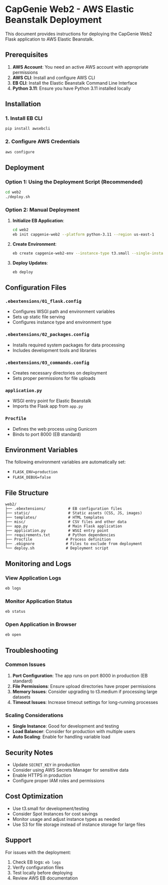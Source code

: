 # CapGenie Web2 - AWS Elastic Beanstalk Deployment

This document provides instructions for deploying the CapGenie Web2 Flask application to AWS Elastic Beanstalk.

## Prerequisites

1. **AWS Account**: You need an active AWS account with appropriate permissions
2. **AWS CLI**: Install and configure AWS CLI
3. **EB CLI**: Install the Elastic Beanstalk Command Line Interface
4. **Python 3.11**: Ensure you have Python 3.11 installed locally

## Installation

### 1. Install EB CLI
```bash
pip install awsebcli
```

### 2. Configure AWS Credentials
```bash
aws configure
```

## Deployment

### Option 1: Using the Deployment Script (Recommended)
```bash
cd web2
./deploy.sh
```

### Option 2: Manual Deployment

1. **Initialize EB Application**:
   ```bash
   cd web2
   eb init capgenie-web2 --platform python-3.11 --region us-east-1
   ```

2. **Create Environment**:
   ```bash
   eb create capgenie-web2-env --instance-type t3.small --single-instance
   ```

3. **Deploy Updates**:
   ```bash
   eb deploy
   ```

## Configuration Files

### `.ebextensions/01_flask.config`
- Configures WSGI path and environment variables
- Sets up static file serving
- Configures instance type and environment type

### `.ebextensions/02_packages.config`
- Installs required system packages for data processing
- Includes development tools and libraries

### `.ebextensions/03_commands.config`
- Creates necessary directories on deployment
- Sets proper permissions for file uploads

### `application.py`
- WSGI entry point for Elastic Beanstalk
- Imports the Flask app from `app.py`

### `Procfile`
- Defines the web process using Gunicorn
- Binds to port 8000 (EB standard)

## Environment Variables

The following environment variables are automatically set:
- `FLASK_ENV=production`
- `FLASK_DEBUG=false`

## File Structure

```
web2/
├── .ebextensions/          # EB configuration files
├── static/                 # Static assets (CSS, JS, images)
├── templates/              # HTML templates
├── misc/                   # CSV files and other data
├── app.py                  # Main Flask application
├── application.py          # WSGI entry point
├── requirements.txt        # Python dependencies
├── Procfile               # Process definition
├── .ebignore              # Files to exclude from deployment
└── deploy.sh              # Deployment script
```

## Monitoring and Logs

### View Application Logs
```bash
eb logs
```

### Monitor Application Status
```bash
eb status
```

### Open Application in Browser
```bash
eb open
```

## Troubleshooting

### Common Issues

1. **Port Configuration**: The app runs on port 8000 in production (EB standard)
2. **File Permissions**: Ensure upload directories have proper permissions
3. **Memory Issues**: Consider upgrading to t3.medium if processing large datasets
4. **Timeout Issues**: Increase timeout settings for long-running processes

### Scaling Considerations

- **Single Instance**: Good for development and testing
- **Load Balancer**: Consider for production with multiple users
- **Auto Scaling**: Enable for handling variable load

## Security Notes

- Update `SECRET_KEY` in production
- Consider using AWS Secrets Manager for sensitive data
- Enable HTTPS in production
- Configure proper IAM roles and permissions

## Cost Optimization

- Use t3.small for development/testing
- Consider Spot Instances for cost savings
- Monitor usage and adjust instance types as needed
- Use S3 for file storage instead of instance storage for large files

## Support

For issues with the deployment:
1. Check EB logs: `eb logs`
2. Verify configuration files
3. Test locally before deploying
4. Review AWS EB documentation 